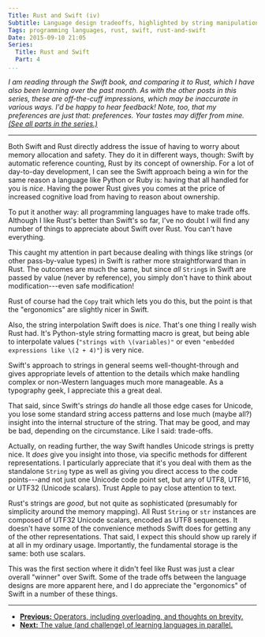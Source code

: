 ```yaml
---
Title: Rust and Swift (iv)
Subtitle: Language design tradeoffs, highlighted by string manipulation.
Tags: programming languages, rust, swift, rust-and-swift
Date: 2015-09-10 21:05
Series:
  Title: Rust and Swift
  Part: 4
...
```


<i class="editorial">I am reading through the Swift book, and comparing it to Rust, which I have also been learning over the past month. As with the other posts in this series, these are off-the-cuff impressions, which may be inaccurate in various ways. I'd be happy to hear feedback! Note, too, that my preferences are just that: preferences. Your tastes may differ from mine. [(See all parts in the series.)][series]</i>

[series]: /rust-and-swift.html

---

Both Swift and Rust directly address the issue of having to worry about memory allocation and safety. They do it in different ways, though: Swift by automatic reference counting, Rust by its concept of ownership. For a lot of day-to-day development, I can see the Swift approach being a win for the same reason a language like Python or Ruby is: having that all handled for you is *nice*. Having the power Rust gives you comes at the price of increased cognitive load from having to reason about ownership.

To put it another way: all programming languages have to make trade offs. Although I like Rust's better than Swift's so far, I've no doubt I will find any number of things to appreciate about Swift over Rust. You can't have everything.

This caught my attention in part because dealing with things like strings (or other pass-by-value types) in Swift is rather more straightforward than in Rust. The outcomes are much the same, but since *all* `String`s in Swift are passed by value (never by reference), you simply don't have to think about modification---even safe modification!

Rust of course had the `Copy` trait which lets you do this, but the point is that the "ergonomics" are slightly nicer in Swift.

Also, the string interpolation Swift does is *nice*. That's one thing I really wish Rust had. It's Python-style string formatting macro is great, but being able to interpolate values (`"strings with \(variables)"` or even `"embedded expressions like \(2 + 4)"`) is very nice.

Swift's approach to strings in general seems well-thought-through and gives appropriate levels of attention to the details which make handling complex or non-Western languages much more manageable. As a typography geek, I appreciate this a great deal.

That said, since Swift's strings *do* handle all those edge cases for Unicode, you lose some standard string access patterns and lose much (maybe all?) insight into the internal structure of the string. That may be good, and may be bad, depending on the circumstance. Like I said: trade-offs.

Actually, on reading further, the way Swift handles Unicode strings is pretty nice. It *does* give you insight into those, via specific methods for different representations. I particularly appreciate that it's you deal with them as the standalone `String` type as well as giving you direct access to the code points---and not just one Unicode code point set, but any of <abbr>UTF8</abbr>, <abbr>UTF16</abbr>, or <abbr>UTF32</abbr> (Unicode scalars). Trust Apple to pay close attention to text.

Rust's strings are *good*, but not quite as sophisticated (presumably for simplicity around the memory mapping). All Rust `String` or `str` instances are composed of <abbr>UTF32</abbr> Unicode scalars, encoded as <abbr>UTF8</abbr> sequences. It doesn't have some of the convenience methods Swift does for getting any of the other representations. That said, I expect this should show up rarely if at all in my ordinary usage. Importantly, the fundamental storage is the same: both use scalars.

This was the first section where it didn't feel like Rust was just a clear overall "winner" over Swift. Some of the trade offs between the language designs are more apparent here, and I do appreciate the "ergonomics" of Swift in a number of these things.

---

- [**Previous:** Operators, including overloading, and thoughts on brevity.][3]
- [**Next:** The value (and challenge) of learning languages in parallel.][5]


[3]: http://www.chriskrycho.com/2015/rust-and-swift-iii.html
[5]: http://www.chriskrycho.com/2015/rust-and-swift-v.html
